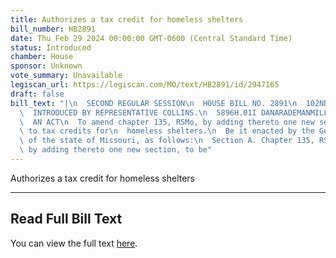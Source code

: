 ```yaml
---
title: Authorizes a tax credit for homeless shelters
bill_number: HB2891
date: Thu Feb 29 2024 00:00:00 GMT-0600 (Central Standard Time)
status: Introduced
chamber: House
sponsor: Unknown
vote_summary: Unavailable
legiscan_url: https://legiscan.com/MO/text/HB2891/id/2947165
draft: false
bill_text: "|\n  SECOND REGULAR SESSION\n  HOUSE BILL NO. 2891\n  102ND GENERAL ASSEMBLY\n\
  \  INTRODUCED BY REPRESENTATIVE COLLINS.\n  5896H.01I DANARADEMANMILLER,ChiefClerk\n\
  \  AN ACT\n  To amend chapter 135, RSMo, by adding thereto one new section relating\
  \ to tax credits for\n  homeless shelters.\n  Be it enacted by the General Assembly\
  \ of the state of Missouri, as follows:\n  Section A. Chapter 135, RSMo, is amended\
  \ by adding thereto one new section, to be"
---
```

Authorizes a tax credit for homeless shelters

---

## Read Full Bill Text

You can view the full text [here](https://legiscan.com/MO/text/HB2891/id/2947165).
